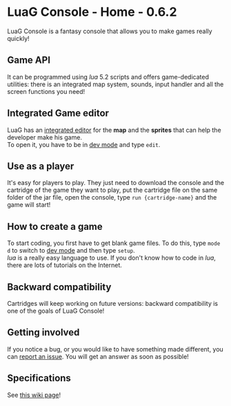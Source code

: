 # LuaG Console - Home - 0.6.2

LuaG Console is a fantasy console that allows you to make games really quickly!

## Game API
It can be programmed using *lua* 5.2 scripts and offers game-dedicated utilities: there is an integrated map system, sounds, input handler and all the screen functions you need!

## Integrated Game editor
LuaG has an [integrated editor](https://github.com/Vulcalien/LuaG-Console/wiki/Game-Editor) for the **map** and the **sprites** that can help the developer make his game.\
To open it, you have to be in [dev mode](https://github.com/Vulcalien/LuaG-Console/wiki/Dev-Mode) and type `edit`.

## Use as a player
It's easy for players to play. They just need to download the console and the cartridge of the game they want to play, put the cartridge file on the same folder of the jar file, open the console, type `run {cartridge-name}` and the game will start!

## How to create a game
To start coding, you first have to get blank game files. To do this, type `mode d` to switch to [dev mode](https://github.com/Vulcalien/LuaG-Console/wiki/Dev-Mode) and then type `setup`.\
*lua* is a really easy language to use. If you don't know how to code in *lua*, there are lots of tutorials on the Internet.

## Backward compatibility
Cartridges will keep working on future versions: backward compatibility is one of the goals of LuaG Console!

## Getting involved
If you notice a bug, or you would like to have something made different, you can [report an issue](https://github.com/Vulcalien/LuaG-Console/issues). You will get an answer as soon as possible!

## Specifications
See [this wiki page](https://github.com/Vulcalien/LuaG-Console/wiki/Specifications)!
